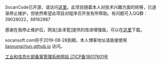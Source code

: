 SocanCode已开源，请访问[这里](https://github.com/liaoyungchun/SocanCode7)。此项目随着本人对技术兴趣方面的转移，已逐渐停止维护，但依然希望此项目对程序员开发有所帮助。有问题可入QQ群：39028022，68162987

感谢在我停止维护后，网友[金泽宽]提供的改进增强版，可以在[这里](https://pan.baidu.com/s/1skHMeF7)下载。

socansoft.com将于2019-08-28到期，本人博客地址请直接使用 [liaoyungchun.github.io]( http://liaoyungchun.github.io/) 访问。

[工业和信息化部备案管理系统网站 辽ICP备18017601号](www.beian.miit.gov.cn)

